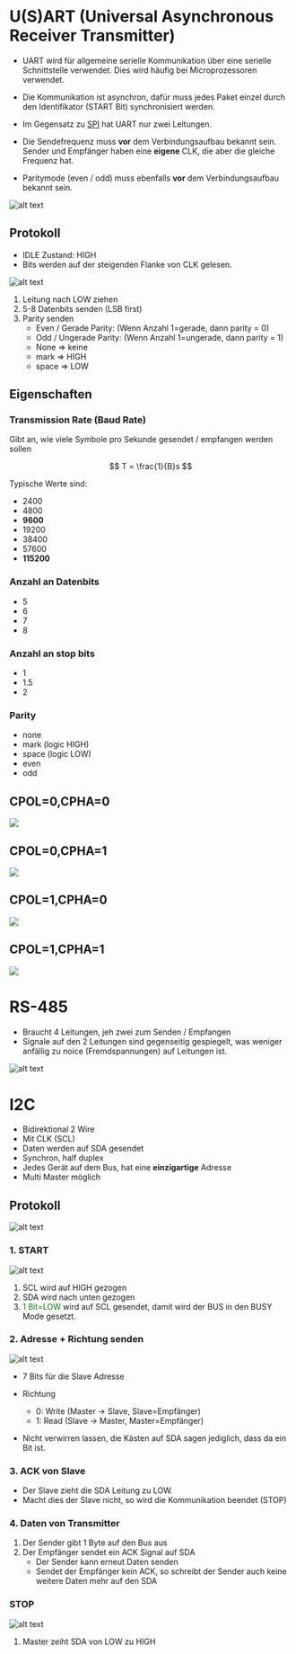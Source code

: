 # U(S)ART (Universal Asynchronous Receiver Transmitter)

- UART wird für allgemeine serielle Kommunikation über eine serielle Schnittstelle verwendet. Dies wird häufig bei Microprozessoren verwendet.
- Die Kommunikation ist asynchron, dafür muss jedes Paket einzel durch den Identifikator (START Bit) synchronisiert werden.

- Im Gegensatz zu [SPI](SPI.md) hat UART nur zwei Leitungen.
- Die Sendefrequenz muss **vor** dem Verbindungsaufbau bekannt sein. Sender und Empfänger haben eine **eigene** CLK, die aber die gleiche Frequenz hat. 
- Paritymode (even / odd) muss ebenfalls **vor** dem Verbindungsaufbau bekannt sein.

![alt text](media/image-10.png)

## Protokoll

- IDLE Zustand: HIGH
- Bits werden auf der steigenden Flanke von CLK gelesen.

![alt text](media/image-11.png)

1. Leitung nach LOW ziehen
2. 5-8 Datenbits senden (LSB first)
3. Parity senden
	- Even / Gerade Parity: (Wenn Anzahl 1=gerade, dann parity = 0)
	- Odd / Ungerade Parity: (Wenn Anzahl 1=ungerade, dann parity = 1)
	- None => keine
	- mark => HIGH
	- space => LOW

## Eigenschaften

### Transmission Rate (Baud Rate)

Gibt an, wie viele Symbole pro Sekunde gesendet / empfangen werden sollen

$$
T = \frac{1}{B}s
$$

Typische Werte sind:

- 2400
- 4800
- **9600**
- 19200
- 38400
- 57600
- **115200** 

### Anzahl an Datenbits

- 5
- 6
- 7
- 8

### Anzahl an stop bits

- 1
- 1.5
- 2

### Parity

- none
- mark (logic HIGH)
- space (logic LOW)
- even
- odd


## CPOL=0,CPHA=0

![](media/USART/USART%20-%201.png)

## CPOL=0,CPHA=1

![](media/USART/USART%20-%202.png)

## CPOL=1,CPHA=0

![](media/USART/USART%20-%203.png)

## CPOL=1,CPHA=1

![](media/USART/USART%20-%204.png)

# RS-485

- Braucht 4 Leitungen, jeh zwei zum Senden / Empfangen
- Signale auf den 2 Leitungen sind gegenseitig gespiegelt, was weniger anfällig zu noice (Fremdspannungen) auf Leitungen ist.

![alt text](media/image-12.png)


# I2C


- Bidirektional 2 Wire
- Mit CLK (SCL)
- Daten werden auf SDA gesendet
- Synchron, half duplex
- Jedes Gerät auf dem Bus, hat eine **einzigartige** Adresse
- Multi Master möglich

## Protokoll 

![alt text](media/3B41D2DE-2C1F-406E-B840-AAFDF090470B_4_5005_c.jpeg)

### 1. START

![alt text](media/image-16.png)

1. SCL wird auf HIGH gezogen
2. SDA wird nach unten gezogen
3. <span style="color:green">1 Bit=LOW</span> wird auf SCL gesendet, damit wird der BUS in den BUSY Mode gesetzt.


### 2. Adresse + Richtung senden 


![alt text](media/image-17.png)

- 7 Bits für die Slave Adresse
- Richtung
	- 0: Write (Master -> Slave, Slave=Empfänger)
	- 1: Read (Slave -> Master, Master=Empfänger) 

- Nicht verwirren lassen, die Kästen auf SDA sagen jediglich, dass da ein Bit ist.

### 3. ACK von Slave

- Der Slave zieht die SDA Leitung zu LOW.
- Macht dies der Slave nicht, so wird die Kommunikation beendet (STOP)

### 4. Daten von Transmitter

1. Der Sender gibt 1 Byte auf den Bus aus
2. Der Empfänger sendet ein ACK Signal auf SDA
	- Der Sender kann erneut Daten senden
	- Sendet der Empfänger kein ACK, so schreibt der Sender auch keine weitere Daten mehr auf den SDA


### STOP 

![alt text](media/image-18.png)

1. Master zeiht SDA von LOW zu HIGH

